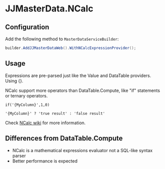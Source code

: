 # JJMasterData.NCalc

## Configuration
Add the following method to `MasterDataServiceBuilder`:
```cs
builder.AddJJMasterDataWeb().WithNCalcExpressionProvider();
```

## Usage
Expressions are pre-parsed just like the Value and DataTable providers. Using {}.

NCalc support more operators than DataTable.Compute, like "if" statements or ternary operators.

```
if('{MyColumn}',1,0)
```

```
'{MyColumn}' ? 'true result' : 'false result'
```

Check [NCalc wiki](https://github.com/ncalc/ncalc/wiki) for more information.

## Differences from DataTable.Compute
- NCalc is a mathematical expressions evaluator not a SQL-like syntax parser
- Better performance is expected
